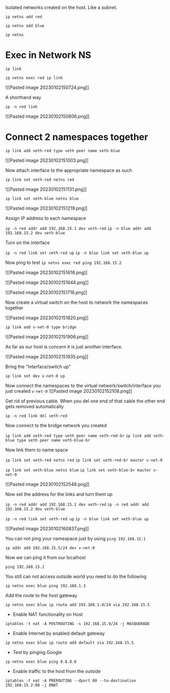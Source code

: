 Isolated networks created on the host. Like a subnet.

``ip netns add red``

``ip netns add blue``

``ip netns``

# Exec in Network NS

``ip link``

``ip netns exec red ip link``

![[Pasted image 20230102150724.png]]


A shorthand way

``ip -n red link``

![[Pasted image 20230102150806.png]]



# Connect 2 namespaces together

``ip link add veth-red type veth peer name veth-blue``

![[Pasted image 20230102151003.png]]


Now attach interface to the appropriate namespace as such

``ip link set veth-red netns red``

![[Pasted image 20230102151131.png]]

``ip link set veth-blue netns blue``

![[Pasted image 20230102151219.png]]

Assign IP address to each namespace

``ip -n red addr add 192.168.15.1 dev veth-red``
``ip -n blue addr add 192.168.15.2 dev veth-blue``

Turn on the interface

``ip -n red link set veth-red up``
``ip -n blue link set veth-blue up``

Now ping to test
``ip netns exec red ping 192.168.15.2``


![[Pasted image 20230102151618.png]]


![[Pasted image 20230102151644.png]]

![[Pasted image 20230102151716.png]]

Now create a virtual switch on the host to network the namespaces together

![[Pasted image 20230102151820.png]]

``ip link add v-net-0 type bridge``

![[Pasted image 20230102151906.png]]

As far as our host is concern it is just another interface.

![[Pasted image 20230102151935.png]]

Bring the "Interface/switch up"

``ip link set dev v-net-0 up``

Now connect the namespaces to the virtual network/switch/interface you just created ``v-net-0``
![[Pasted image 20230102152108.png]]

Get rid of previous cable. When you del one end of that cable the other end gets removed automatically

``ip -n red link del veth-red``

Now connect to the bridge network you created

``ip link add veth-red type veth peer name veth-red-br``
``ip link add veth-blue type veth peer name veth-blue-br``

Now link them to name space

``ip link set veth-red netns red``
``ip link set veth-red-br master v-net-0``

``ip link set veth-blue netns blue``
``ip link set veth-blue-br master v-net-0``

![[Pasted image 20230102152548.png]]

Now set the address for the links and turn them up

``ip -n red addr add 192.168.15.1 dev veth-red``
``ip -n red addr add 192.168.15.2 dev veth-blue``

``ip -n red link set veth-red up``
``ip -n blue link set veth-blue up``

![[Pasted image 20230102160837.png]]



You can not ping your namespace just by using ``ping 192.168.15.1``

``ip addr add 192.168.15.5/24 dev v-net-0``

Now we can ping it from our localhost

``ping 192.168.15.1``

You still can not access outside world you need to do the following

``ip netns exec blue ping 192.168.1.3``

Add the route to the host gateway

``ip netns exec blue ip route add 192.168.1.0/24 via 192.168.15.5``


- Enable NAT functionality on Host

``iptables -t nat -A POSTROUTING -s 192.168.15.9/24 -j MASQUERADE``

- Enable Internet by enabled default gateway

``ip netns exec blue ip route add default via 192.168.15.5``

- Test by pinging Google

``ip netns exec blue ping 8.8.8.8``

- Enable traffic to the host from the outside

``iptables -t nat -A PREROUTING --dport 80 --to-destination 192.168.15.2:80 -j DNAT``
 



